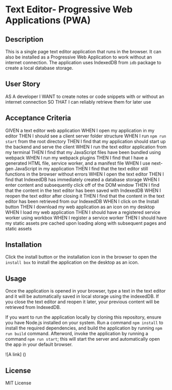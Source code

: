 # Text Editor- Progressive Web Applications (PWA)

## Description

This is a single page text editor application that runs in the browser. It can also be installed as a Progressive Web Application to work without an internet connection. The application uses IndexedDB from `idb` package to create a local database storage.

## User Story

AS A developer
I WANT to create notes or code snippets with or without an internet connection
SO THAT I can reliably retrieve them for later use

## Acceptance Criteria

GIVEN a text editor web application
WHEN I open my application in my editor
THEN I should see a client server folder structure
WHEN I run `npm run start` from the root directory
THEN I find that my application should start up the backend and serve the client
WHEN I run the text editor application from my terminal
THEN I find that my JavaScript files have been bundled using webpack
WHEN I run my webpack plugins
THEN I find that I have a generated HTML file, service worker, and a manifest file
WHEN I use next-gen JavaScript in my application
THEN I find that the text editor still functions in the browser without errors
WHEN I open the text editor
THEN I find that IndexedDB has immediately created a database storage
WHEN I enter content and subsequently click off of the DOM window
THEN I find that the content in the text editor has been saved with IndexedDB
WHEN I reopen the text editor after closing it
THEN I find that the content in the text editor has been retrieved from our IndexedDB
WHEN I click on the Install button
THEN I download my web application as an icon on my desktop
WHEN I load my web application
THEN I should have a registered service worker using workbox
WHEN I register a service worker
THEN I should have my static assets pre cached upon loading along with subsequent pages and static assets

## Installation

Click the install button or the installation icon in the browser to open the `install box` to install the application on the desktop as an icon.

## Usage

Once the application is opened in your browser, type a text in the text editor and it will be automatically saved in local storage using the indexedDB. If you close the text editor and reopen it later, your previous content will be retrieved from IndexedDB.

If you want to run the application locally by cloning this repository, ensure you have Node.js installed on your system. Run a command `npm install` to install the required dependencies, and build the application by running `npm run build` command. Afterword, invoke the application by running a command `npm run start`; this will start the server and automatically open the app in your default browser.

![A link] ()

## License

MIT License
